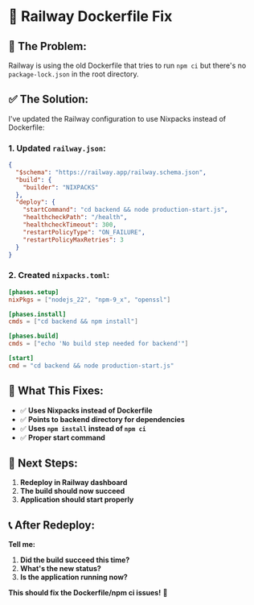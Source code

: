 # 🔧 Railway Dockerfile Fix

## 🚨 **The Problem:**
Railway is using the old Dockerfile that tries to run `npm ci` but there's no `package-lock.json` in the root directory.

## ✅ **The Solution:**
I've updated the Railway configuration to use Nixpacks instead of Dockerfile:

### **1. Updated `railway.json`:**
```json
{
  "$schema": "https://railway.app/railway.schema.json",
  "build": {
    "builder": "NIXPACKS"
  },
  "deploy": {
    "startCommand": "cd backend && node production-start.js",
    "healthcheckPath": "/health",
    "healthcheckTimeout": 300,
    "restartPolicyType": "ON_FAILURE",
    "restartPolicyMaxRetries": 3
  }
}
```

### **2. Created `nixpacks.toml`:**
```toml
[phases.setup]
nixPkgs = ["nodejs_22", "npm-9_x", "openssl"]

[phases.install]
cmds = ["cd backend && npm install"]

[phases.build]
cmds = ["echo 'No build step needed for backend'"]

[start]
cmd = "cd backend && node production-start.js"
```

## 🎯 **What This Fixes:**

- ✅ **Uses Nixpacks instead of Dockerfile**
- ✅ **Points to backend directory for dependencies**
- ✅ **Uses `npm install` instead of `npm ci`**
- ✅ **Proper start command**

## 🚀 **Next Steps:**

1. **Redeploy in Railway dashboard**
2. **The build should now succeed**
3. **Application should start properly**

## 📞 **After Redeploy:**

**Tell me:**
1. **Did the build succeed this time?**
2. **What's the new status?**
3. **Is the application running now?**

**This should fix the Dockerfile/npm ci issues!** 🎉




